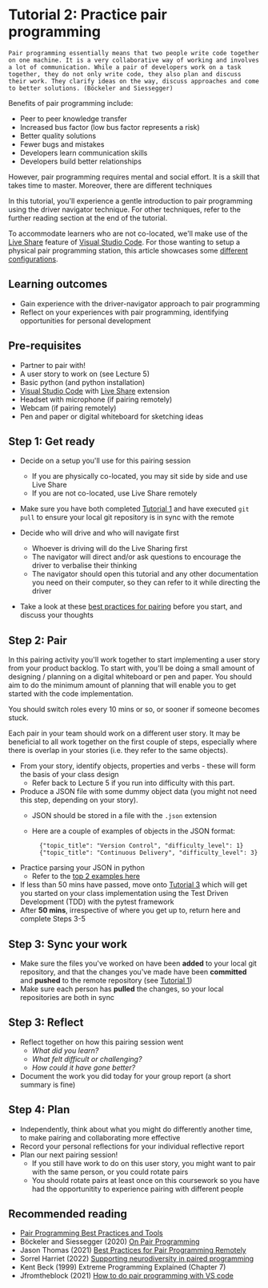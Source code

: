 # Tutorial 2: Practice pair programming

    Pair programming essentially means that two people write code together on one machine. It is a very collaborative way of working and involves a lot of communication. While a pair of developers work on a task together, they do not only write code, they also plan and discuss their work. They clarify ideas on the way, discuss approaches and come to better solutions. (Böckeler and Siessegger)

Benefits of pair programming include:

+ Peer to peer knowledge transfer
+ Increased bus factor (low bus factor represents a risk)
+ Better quality solutions
+ Fewer bugs and mistakes
+ Developers learn communication skills
+ Developers build better relationships

However, pair programming requires mental and social effort. It is a skill that takes time to master. Moreover, there are different techniques 

In this tutorial, you'll experience a gentle introduction to pair programming using the driver navigator technique. For other techniques, refer to the further reading section at the end of the tutorial.

To accommodate learners who are not co-located, we'll make use of the [Live Share](https://code.visualstudio.com/learn/collaboration/live-share) feature of [Visual Studio Code](https://code.visualstudio.com/download). For those wanting to setup a physical pair programming station, this article showcases some [different configurations](https://www.clearlyagile.com/agile-blog/2016/5/20/pair-programming-configurations).

## Learning outcomes

+ Gain experience with the driver-navigator approach to pair programming
+ Reflect on your experiences with pair programming, identifying opportunities for personal development

## Pre-requisites

+ Partner to pair with!
+ A user story to work on (see Lecture 5)
+ Basic python (and python installation)
+ [Visual Studio Code](https://code.visualstudio.com/) with [Live Share](https://marketplace.visualstudio.com/items?itemName=MS-vsliveshare.vsliveshare) extension
+ Headset with microphone (if pairing remotely)
+ Webcam (if pairing remotely)
+ Pen and paper or digital whiteboard for sketching ideas

## Step 1: Get ready

+ Decide on a setup you'll use for this pairing session
    - If you are physically co-located, you may sit side by side and use Live Share
    - If you are not co-located, use Live Share remotely

+ Make sure you have both completed [Tutorial 1](../tutorial-1/README.md) and have executed `git pull` to ensure your local git repository is in sync with the remote

+ Decide who will drive and who will navigate first
    - Whoever is driving will do the Live Sharing first
    - The navigator will direct and/or ask questions to encourage the driver to verbalise their thinking
    - The navigator should open this tutorial and any other documentation you need on their computer, so they can refer to it while directing the driver 

+ Take a look at these [best practices for pairing](https://dev.to/documatic/pair-programming-best-practices-and-tools-154j#best-practices-for-pair-programming) before you start, and discuss your thoughts

## Step 2: Pair

In this pairing activity you'll work together to start implementing a user story from your product backlog.
To start with, you'll be doing a small amount of designing / planning on a digital whiteboard or pen and paper. You should aim to do the minimum amount of planning that will enable you to get started with the code implementation.

You should switch roles every 10 mins or so, or sooner if someone becomes stuck.

Each pair in your team should work on a different user story. It may be beneficial to all work together on the first couple of steps, especially where there is overlap in your stories (i.e. they refer to the same objects).

+ From your story, identify objects, properties and verbs - these will form the basis of your class design
    - Refer back to Lecture 5 if you run into difficulty with this part.
+ Produce a JSON file with some dummy object data (you might not need this step, depending on your story). 
    - JSON should be stored in a file with the `.json` extension
    - Here are a couple of examples of objects in the JSON format:

            {"topic_title": "Version Control", "difficulty_level": 1}
            {"topic_title": "Continuous Delivery", "difficulty_level": 3}
+ Practice parsing your JSON in python
    - Refer to the [top 2 examples here](https://www.w3schools.com/python/python_json.asp)
+ If less than 50 mins have passed, move onto [Tutorial 3](../tutorial-3/) which will get you started on your class implementation using the Test Driven Development (TDD) with the pytest framework
+ After **50 mins**, irrespective of where you get up to, return here and complete Steps 3-5

## Step 3: Sync your work

+ Make sure the files you've worked on have been **added** to your local git repository, and that the changes you've made have been **committed** and **pushed** to the remote repository (see [Tutorial 1](../tutorial-1/README.md))
+ Make sure each person has **pulled** the changes, so your local repositories are both in sync

## Step 3: Reflect

+ Reflect together on how this pairing session went
    - *What did you learn?*
    - *What felt difficult or challenging?*
    - *How could it have gone better?*
+ Document the work you did today for your group report (a short summary is fine)

## Step 4: Plan

+ Independently, think about what you might do differently another time, to make pairing and collaborating more effective
+ Record your personal reflections for your individual reflective report
+ Plan our next pairing session!
    - If you still have work to do on this user story, you might want to pair with the same person, or you could rotate pairs
    - You should rotate pairs at least once on this coursework so you have had the opportunitity to experience pairing with different people

## Recommended reading

+ [Pair Programming Best Practices and Tools](https://dev.to/documatic/pair-programming-best-practices-and-tools-154j)
+ Böckeler and Siessegger (2020) [On Pair Programming](https://martinfowler.com/articles/on-pair-programming.html)
+ Jason Thomas (2021) [Best Practices for Pair Programming Remotely](https://www.coscreen.co/blog/best-practices-for-pair-programming-remotely/)
+ Sorrel Harriet (2022) [Supporting neurodiversity in paired programming](https://sorrelharriet.medium.com/supporting-neurodiversity-in-paired-programming-8b250d2b5cab)
+ Kent Beck (1999) Extreme Programming Explained (Chapter 7)
+ Jfromtheblock (2021) [How to do pair programming with VS code](https://duckly.com/blog/pair-programming-with-vs-code/)